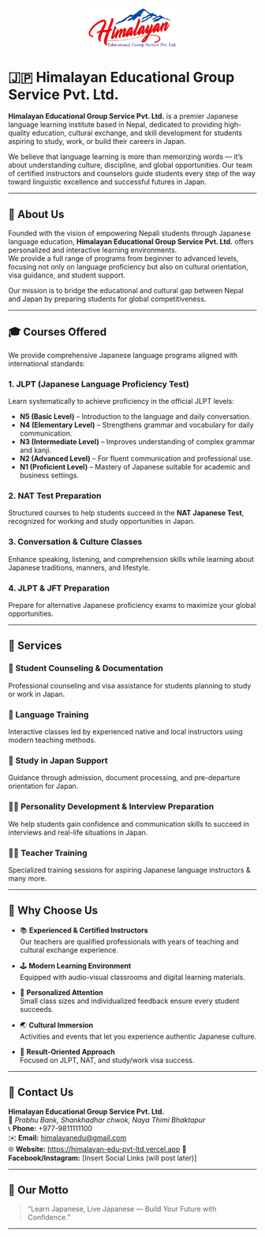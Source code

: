 <div align="center">
  <img src="./public/images/Logo.webp" alt="Logo" width="180">
</div>

# 🇯🇵 Himalayan Educational Group Service Pvt. Ltd.

**Himalayan Educational Group Service Pvt. Ltd.** is a premier Japanese language learning institute based in Nepal, dedicated to providing high-quality education, cultural exchange, and skill development for students aspiring to study, work, or build their careers in Japan.

We believe that language learning is more than memorizing words — it’s about understanding culture, discipline, and global opportunities. Our team of certified instructors and counselors guide students every step of the way toward linguistic excellence and successful futures in Japan.

---

## 🏫 About Us

Founded with the vision of empowering Nepali students through Japanese language education, **Himalayan Educational Group Service Pvt. Ltd.** offers personalized and interactive learning environments.  
We provide a full range of programs from beginner to advanced levels, focusing not only on language proficiency but also on cultural orientation, visa guidance, and student support.

Our mission is to bridge the educational and cultural gap between Nepal and Japan by preparing students for global competitiveness.

---

## 🎓 Courses Offered

We provide comprehensive Japanese language programs aligned with international standards:

### 1. **JLPT (Japanese Language Proficiency Test)**

Learn systematically to achieve proficiency in the official JLPT levels:

- **N5 (Basic Level)** – Introduction to the language and daily conversation.
- **N4 (Elementary Level)** – Strengthens grammar and vocabulary for daily communication.
- **N3 (Intermediate Level)** – Improves understanding of complex grammar and kanji.
- **N2 (Advanced Level)** – For fluent communication and professional use.
- **N1 (Proficient Level)** – Mastery of Japanese suitable for academic and business settings.

### 2. **NAT Test Preparation**

Structured courses to help students succeed in the **NAT Japanese Test**, recognized for working and study opportunities in Japan.

### 3. **Conversation & Culture Classes**

Enhance speaking, listening, and comprehension skills while learning about Japanese traditions, manners, and lifestyle.

### 4. **JLPT & JFT Preparation**

Prepare for alternative Japanese proficiency exams to maximize your global opportunities.

---

## 💼 Services

### 🧾 Student Counseling & Documentation

Professional counseling and visa assistance for students planning to study or work in Japan.

### 🧠 Language Training

Interactive classes led by experienced native and local instructors using modern teaching methods.

### 🛫 Study in Japan Support

Guidance through admission, document processing, and pre-departure orientation for Japan.

### 🧍‍♂️ Personality Development & Interview Preparation

We help students gain confidence and communication skills to succeed in interviews and real-life situations in Japan.

### 🧑‍🏫 Teacher Training

Specialized training sessions for aspiring Japanese language instructors & many more.

---

## 🧩 Why Choose Us

- 📚 **Experienced & Certified Instructors**  
  Our teachers are qualified professionals with years of teaching and cultural exchange experience.

- 🕹️ **Modern Learning Environment**  
  Equipped with audio-visual classrooms and digital learning materials.

- 🤝 **Personalized Attention**  
  Small class sizes and individualized feedback ensure every student succeeds.

- 🌏 **Cultural Immersion**  
  Activities and events that let you experience authentic Japanese culture.

- 🎯 **Result-Oriented Approach**  
  Focused on JLPT, NAT, and study/work visa success.

---

## 📍 Contact Us

**Himalayan Educational Group Service Pvt. Ltd.**  
📌 _Prabhu Bank, Shankhadhar chwok, Naya Thimi Bhaktapur_  
📞 **Phone:** +977-9811111100  
✉️ **Email:** himalayanedu@gmail.com  
🌐 **Website:** https://himalayan-edu-pvt-ltd.vercel.app
📱 **Facebook/Instagram:** [Insert Social Links (will post later)]

---

## 🌸 Our Motto

> “Learn Japanese, Live Japanese — Build Your Future with Confidence.”

---
